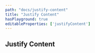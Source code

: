 ```yaml
---
path: "docs/justify-content"
title: "Justify Content"
hasPlayground: true
editableProperties: ['justifyContent']
---
```


## Justify Content